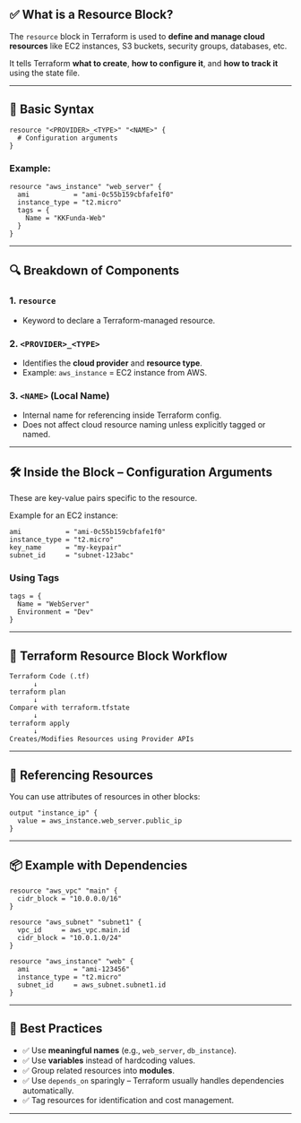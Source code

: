 

## ✅ What is a Resource Block?

The `resource` block in Terraform is used to **define and manage cloud resources** like EC2 instances, S3 buckets, security groups, databases, etc.

It tells Terraform **what to create**, **how to configure it**, and **how to track it** using the state file.

---

## 📘 Basic Syntax

```hcl
resource "<PROVIDER>_<TYPE>" "<NAME>" {
  # Configuration arguments
}
````

### Example:

```hcl
resource "aws_instance" "web_server" {
  ami           = "ami-0c55b159cbfafe1f0"
  instance_type = "t2.micro"
  tags = {
    Name = "KKFunda-Web"
  }
}
```

---

## 🔍 Breakdown of Components

### 1. `resource`

* Keyword to declare a Terraform-managed resource.

### 2. `<PROVIDER>_<TYPE>`

* Identifies the **cloud provider** and **resource type**.
* Example: `aws_instance` = EC2 instance from AWS.

### 3. `<NAME>` (Local Name)

* Internal name for referencing inside Terraform config.
* Does not affect cloud resource naming unless explicitly tagged or named.

---

## 🛠 Inside the Block – Configuration Arguments

These are key-value pairs specific to the resource.

Example for an EC2 instance:

```hcl
ami           = "ami-0c55b159cbfafe1f0"
instance_type = "t2.micro"
key_name      = "my-keypair"
subnet_id     = "subnet-123abc"
```

### Using Tags

```hcl
tags = {
  Name = "WebServer"
  Environment = "Dev"
}
```

---

## 🔁 Terraform Resource Block Workflow

```
Terraform Code (.tf)
      ↓
terraform plan
      ↓
Compare with terraform.tfstate
      ↓
terraform apply
      ↓
Creates/Modifies Resources using Provider APIs
```

---

## 🔗 Referencing Resources

You can use attributes of resources in other blocks:

```hcl
output "instance_ip" {
  value = aws_instance.web_server.public_ip
}
```

---

## 📦 Example with Dependencies

```hcl
resource "aws_vpc" "main" {
  cidr_block = "10.0.0.0/16"
}

resource "aws_subnet" "subnet1" {
  vpc_id     = aws_vpc.main.id
  cidr_block = "10.0.1.0/24"
}

resource "aws_instance" "web" {
  ami           = "ami-123456"
  instance_type = "t2.micro"
  subnet_id     = aws_subnet.subnet1.id
}
```

---

## 🧠 Best Practices

* ✅ Use **meaningful names** (e.g., `web_server`, `db_instance`).
* ✅ Use **variables** instead of hardcoding values.
* ✅ Group related resources into **modules**.
* ✅ Use `depends_on` sparingly – Terraform usually handles dependencies automatically.
* ✅ Tag resources for identification and cost management.

---


